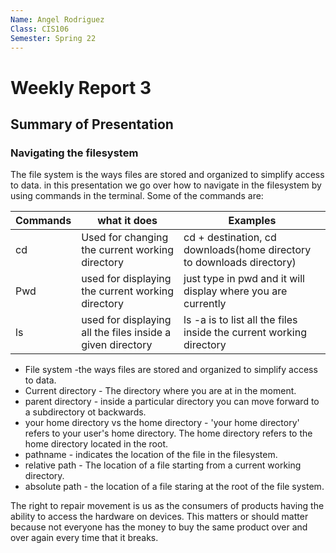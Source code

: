 ```yaml
---
Name: Angel Rodriguez
Class: CIS106
Semester: Spring 22
---
```

# Weekly Report 3
## Summary of Presentation
### Navigating the filesystem
The file system is the ways files are stored and organized to simplify access to data. in this presentation we go over how to navigate in the filesystem by using commands in the terminal. Some of the commands are:

|Commands | what it does | Examples  |
|---------|--------------| ----------|
|cd       |Used for changing the current working directory | cd + destination, cd downloads(home directory to downloads directory) |
|Pwd      |used for displaying the current working directory |  just type in pwd and it will display where you are currently |
|ls       |used for displaying all the files inside a given directory | ls -a is to list all the files inside the current working directory

* File system -the ways files are stored and organized to simplify access to data.
* Current directory - The directory where you are at in the moment.
* parent directory - inside a particular directory you can move forward to a subdirectory ot backwards.
 *  your home directory vs the home directory - 'your home directory' refers to your user's home directory. The home directory refers to the home directory located in the root.
* pathname - indicates the location of the file in the filesystem.
* relative path - The location of a file starting from a current working directory.
* absolute path - the location of a file staring at the root of the file system.

The right to repair movement is us as the consumers of products having the ability to access the hardware on devices. This matters or should matter because not everyone has the money to buy the same product over and over again every time that it breaks.